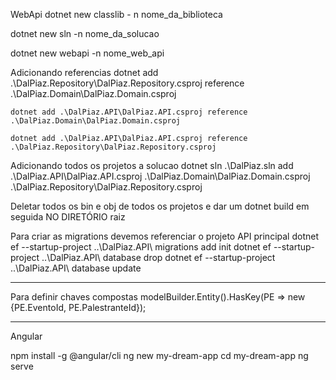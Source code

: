 WebApi
dotnet new classlib - n nome_da_biblioteca

dotnet new sln -n nome_da_solucao

dotnet new webapi -n nome_web_api

Adicionando referencias
    dotnet add .\DalPiaz.Repository\DalPiaz.Repository.csproj reference .\DalPiaz.Domain\DalPiaz.Domain.csproj

    dotnet add .\DalPiaz.API\DalPiaz.API.csproj reference .\DalPiaz.Domain\DalPiaz.Domain.csproj

    dotnet add .\DalPiaz.API\DalPiaz.API.csproj reference .\DalPiaz.Repository\DalPiaz.Repository.csproj

Adicionando todos os projetos a solucao
    dotnet sln .\DalPiaz.sln add .\DalPiaz.API\DalPiaz.API.csproj .\DalPiaz.Domain\DalPiaz.Domain.csproj .\DalPiaz.Repository\DalPiaz.Repository.csproj

Deletar todos os bin e obj de todos os projetos e dar um dotnet build em seguida NO DIRETÓRIO raiz

Para criar as migrations devemos referenciar o projeto API principal 
    dotnet ef --startup-project ..\DalPiaz.API\ migrations add init
    dotnet ef --startup-project ..\DalPiaz.API\ database drop
    dotnet ef --startup-project ..\DalPiaz.API\ database update
__________________________________________
Para definir chaves compostas
modelBuilder.Entity<PalestranteEvento>().HasKey(PE => new {PE.EventoId, PE.PalestranteId});
__________________________________________
Angular

npm install -g @angular/cli
ng new my-dream-app
cd my-dream-app
ng serve
